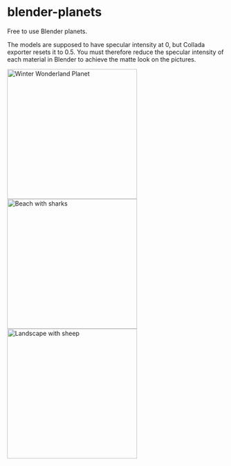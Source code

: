 # blender-planets

Free to use Blender planets. 

The models are supposed to have specular intensity at 0, but Collada exporter resets it to 0.5. You must therefore reduce the specular intensity of each material in Blender to achieve the matte look on the pictures.

<img src="http://www.nejoapps.eu/planets/winter.png" alt="Winter Wonderland Planet" width="300">

<img src="http://www.nejoapps.eu/planets/beach.png" alt="Beach with sharks" width="300">

<img src="http://www.nejoapps.eu/planets/landscape.png" alt="Landscape with sheep" width="300">